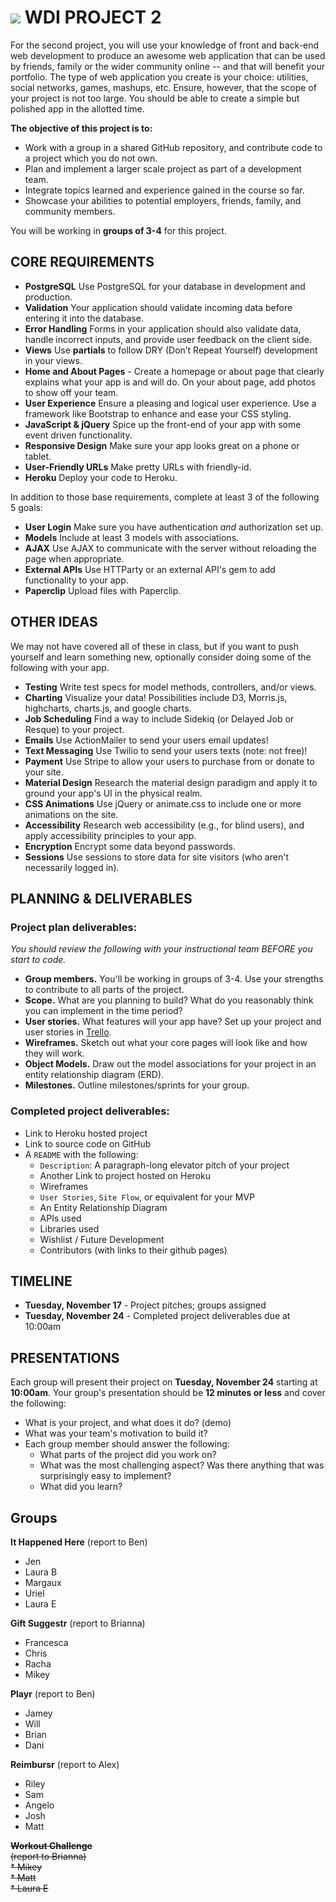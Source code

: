 # ![](https://ga-dash.s3.amazonaws.com/production/assets/logo-9f88ae6c9c3871690e33280fcf557f33.png) WDI PROJECT 2
For the second project, you will use your knowledge of front and back-end web development to produce an awesome web application that can be used by friends, family or the wider community online -- and that will benefit your portfolio. The type of web application you create is your choice: utilities, social networks, games, mashups, etc. Ensure, however, that the scope of your project is not too large. You should be able to create a simple but polished app in the allotted time.

**The objective of this project is to:**

* Work with a group in a shared GitHub repository, and contribute code to a project which you do not own.
* Plan and implement a larger scale project as part of a development team.
* Integrate topics learned and experience gained in the course so far.
* Showcase your abilities to potential employers, friends, family, and community members.

You will be working in **groups of 3-4** for this project.

## CORE REQUIREMENTS

* **PostgreSQL** Use PostgreSQL for your database in development and production.
* **Validation** Your application should validate incoming data before entering it into the database.
* **Error Handling** Forms in your application should also validate data, handle incorrect inputs, and provide user feedback on the client side.
* **Views** Use **partials** to follow DRY (Don’t Repeat Yourself) development in your views.
* **Home and About Pages** - Create a homepage or about page that clearly explains what your app is and will do. On your about page, add photos to show off your team.
* **User Experience** Ensure a pleasing and logical user experience. Use a framework like Bootstrap to enhance and ease your CSS styling.
* **JavaScript & jQuery** Spice up the front-end of your app with some event driven functionality.
* **Responsive Design** Make sure your app looks great on a phone or tablet.
* **User-Friendly URLs** Make pretty URLs with friendly-id.
* **Heroku** Deploy your code to Heroku.

In addition to those base requirements, complete at least 3 of the following 5 goals:
* **User Login** Make sure you have authentication _and_ authorization set up.
* **Models** Include at least 3 models with associations.
* **AJAX** Use AJAX to communicate with the server without reloading the page when appropriate.
* **External APIs** Use HTTParty or an external API's gem to add functionality to your app.
* **Paperclip** Upload files with Paperclip.


## OTHER IDEAS

We may not have covered all of these in class, but if you want to push yourself and learn something new, optionally consider doing some of the following with your app.

* **Testing** Write test specs for model methods, controllers, and/or views.
* **Charting** Visualize your data! Possibilities include D3, Morris.js, highcharts, charts.js, and google charts.
* **Job Scheduling** Find a way to include Sidekiq (or Delayed Job or Resque) to your project.
* **Emails** Use ActionMailer to send your users email updates!
* **Text Messaging** Use Twilio to send your users texts (note: not free)!
* **Payment** Use Stripe to allow your users to purchase from or donate to your site.
* **Material Design** Research the material design paradigm and apply it to ground your app's UI in the physical realm.
* **CSS Animations** Use jQuery or animate.css to include one or more animations on the site.
* **Accessibility** Research web accessibility (e.g., for blind users), and apply accessibility principles to your app.
* **Encryption** Encrypt some data beyond passwords.
* **Sessions** Use sessions to store data for site visitors (who aren't necessarily logged in).


## PLANNING & DELIVERABLES

### Project plan deliverables:

*You should review the following with your instructional team BEFORE you start to code.*

* **Group members.** You'll be working in groups of 3-4. Use your strengths to contribute to all parts of the project.
* **Scope.** What are you planning to build? What do you reasonably think you can implement in the time period?
* **User stories.** What features will your app have? Set up your project and user stories in [Trello](https://trello.com).
* **Wireframes.** Sketch out what your core pages will look like and how they will work.
* **Object Models.** Draw out the model associations for your project in an entity relationship diagram (ERD).
* **Milestones.** Outline milestones/sprints for your group.


### Completed project deliverables:

* Link to Heroku hosted project
* Link to source code on GitHub
* A `README` with the following:
  * `Description`: A paragraph-long elevator pitch of your project
  * Another Link to project hosted on Heroku
  * Wireframes
  * `User Stories`, `Site Flow`, or equivalent for your MVP
  * An Entity Relationship Diagram
  * APIs used
  * Libraries used
  * Wishlist / Future Development
  * Contributors (with links to their github pages)

## TIMELINE

* **Tuesday, November 17** - Project pitches; groups assigned
* **Tuesday, November 24** - Completed project deliverables due at 10:00am

## PRESENTATIONS

Each group will present their project on **Tuesday, November 24** starting at **10:00am**. Your group's presentation should be **12 minutes or less** and cover the following:

* What is your project, and what does it do? (demo)
* What was your team's motivation to build it?
* Each group member should answer the following:
  * What parts of the project did you work on?
  * What was the most challenging aspect? Was there anything that was surprisingly easy to implement?
  * What did you learn?


## Groups

**It Happened Here**
(report to Ben)
* Jen   
* Laura B   
* Margaux   
* Uriel
* Laura E

**Gift Suggestr**
(report to Brianna)
* Francesca   
* Chris    
* Racha
* Mikey

**Playr**
(report to Ben)
* Jamey   
* Will     
* Brian
* Dani

**Reimbursr**
(report to Alex)
* Riley
* Sam
* Angelo
* Josh
* Matt

~~**Workout Challenge**~~    
~~(report to Brianna)~~   
~~* Mikey~~   
~~* Matt~~   
~~* Laura E~~   
